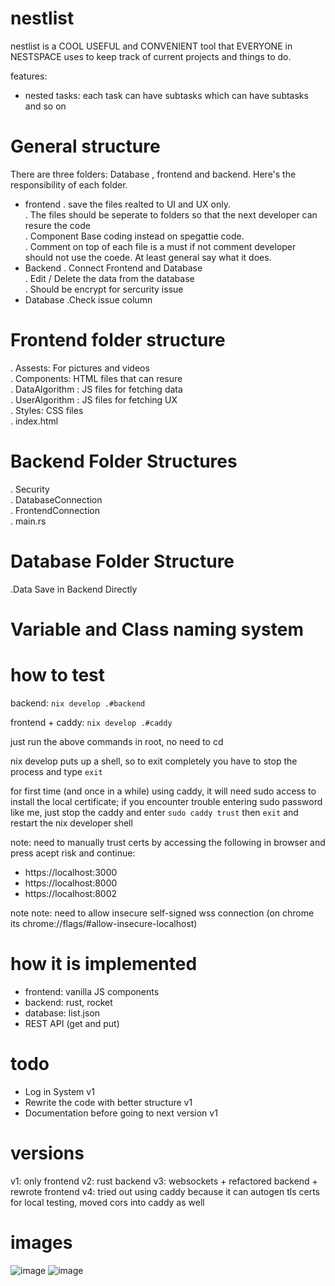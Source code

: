 # nestlist

nestlist is a COOL USEFUL and CONVENIENT tool that EVERYONE in NESTSPACE uses to keep track of current projects and things to do.

features:
- nested tasks: each task can have subtasks which can have subtasks and so on

# General structure
There are three folders: Database , frontend and backend. Here's the responsibility of each folder. 

- frontend
  . save the files realted to UI and UX only. <br/>
  . The files should be seperate to folders so that the next developer can resure the code <br/>
  . Component Base coding instead on spegattie code. <br/>
  . Comment on top of each file is a must if not comment developer should not use the coede. At least general say what it does. <br/>
- Backend
  . Connect Frontend and Database <br/>
  . Edit / Delete the data from the database <br/>
  . Should be encrypt for sercurity issue <br/>
- Database
  .Check issue column

# Frontend folder structure
  . Assests: For pictures and videos <br/>
  . Components: HTML files that can resure <br/>
  . DataAlgorithm : JS files for fetching data <br/>
  . UserAlgorithm : JS files for fetching UX <br/>
  . Styles: CSS files <br/>
  . index.html 

# Backend Folder Structures
  . Security <br/>
  . DatabaseConnection <br/>
  . FrontendConnection <br/>
  . main.rs 

# Database Folder Structure
  .Data Save in Backend Directly
  
# Variable and Class naming system
  


# how to test

backend: `nix develop .#backend`

frontend + caddy: `nix develop .#caddy`

just run the above commands in root, no need to cd

nix develop puts up a shell, so to exit completely you have to stop the process and type `exit`

for first time (and once in a while) using caddy, it will need sudo access to install the local certificate; if you encounter trouble entering sudo password like me, just stop the caddy and enter `sudo caddy trust` then `exit` and restart the nix developer shell

note: need to manually trust certs by accessing the following in browser and press acept risk and continue:
- https://localhost:3000
- https://localhost:8000 
- https://localhost:8002 

note note: need to allow insecure self-signed wss connection (on chrome its chrome://flags/#allow-insecure-localhost)

# how it is implemented

- frontend: vanilla JS components
- backend: rust, rocket
- database: list.json
- REST API (get and put)

# todo
- Log in System v1 
- Rewrite the code with better structure v1
- Documentation before going to next version v1

# versions
v1: only frontend
v2: rust backend
v3: websockets + refactored backend + rewrote frontend
v4: tried out using caddy because it can autogen tls certs for local testing, moved cors into caddy as well

# images
![image](https://miro.medium.com/v2/resize:fit:1100/format:webp/1*QvoCVKVXB76z4OlKG2PP-w.png)
![image](https://lucid.app/publicSegments/view/c039f172-055c-4ac9-9289-062e8cc8b1a9/image.png)
